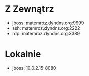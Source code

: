 # Z Zewnątrz #
  * jboss: matemroz.dyndns.org:9999
  * ssh: matemroz.dyndns.org:2222
  * rdp: matemroz.dyndns.org:3389

# Lokalnie #
  * jboss: 10.0.2.15:8080